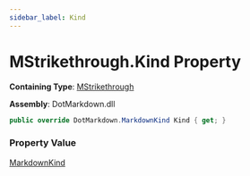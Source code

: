 ```yaml
---
sidebar_label: Kind
---
```


# MStrikethrough\.Kind Property

**Containing Type**: [MStrikethrough](../index.md)

**Assembly**: DotMarkdown\.dll

```csharp
public override DotMarkdown.MarkdownKind Kind { get; }
```

### Property Value

[MarkdownKind](../../../MarkdownKind/index.md)

